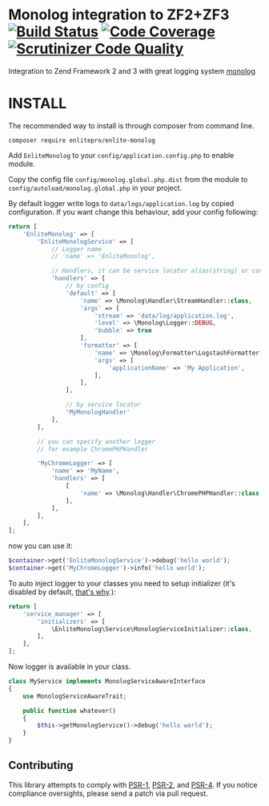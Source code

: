 Monolog integration to ZF2+ZF3 [![Build Status](https://travis-ci.org/enlitepro/enlite-monolog.png)](https://travis-ci.org/enlitepro/enlite-monolog) [![Code Coverage](https://scrutinizer-ci.com/g/enlitepro/enlite-monolog/badges/coverage.png?b=master)](https://scrutinizer-ci.com/g/enlitepro/enlite-monolog/?branch=master) [![Scrutinizer Code Quality](https://scrutinizer-ci.com/g/enlitepro/enlite-monolog/badges/quality-score.png?b=master)](https://scrutinizer-ci.com/g/enlitepro/enlite-monolog/?branch=master)
==============

Integration to Zend Framework 2 and 3 with great logging system [monolog](https://github.com/Seldaek/monolog)

INSTALL
=======

The recommended way to install is through composer from command line.

```
composer require enlitepro/enlite-monolog
```

Add `EnliteMonolog` to your `config/application.config.php` to enable module.

Copy the config file `config/monolog.global.php.dist` from the module to `config/autoload/monolog.global.php` in your project.

By default logger write logs to `data/logs/application.log` by copied configuration.
If you want change this behaviour, add your config following:

```php
return [
    'EnliteMonolog' => [
        'EnliteMonologService' => [
            // Logger name
            // 'name' => 'EnliteMonolog',

            // Handlers, it can be service locator alias(string) or config(array)
            'handlers' => [
                // by config
                'default' => [
                    'name' => \Monolog\Handler\StreamHandler::class,
                    'args' => [
                        'stream' => 'data/log/application.log',
                        'level' => \Monolog\Logger::DEBUG,
                        'bubble' => true
                    ],
                    'formatter' => [
                        'name' => \Monolog\Formatter\LogstashFormatter::class,
                        'args' => [
                            'applicationName' => 'My Application',
                        ],
                    ],
                ],

                // by service locator
                'MyMonologHandler'
            ],
        ],

        // you can specify another logger
        // for example ChromePHPHandler

        'MyChromeLogger' => [
            'name' => 'MyName',
            'handlers' => [
                [
                    'name' => \Monolog\Handler\ChromePHPHandler::class,
                ],
            ],
        ],
    ],
];
```

now you can use it:

```php
$container->get('EnliteMonologService')->debug('hello world');
$container->get('MyChromeLogger')->info('hello world');
```

To auto inject logger to your classes you need to setup initializer (it's disabled by default, [that's why](https://docs.zendframework.com/zend-servicemanager/configuring-the-service-manager/#best-practices_2).):

```php
return [
    'service_manager' => [
        'initializers' => [
            \EnliteMonolog\Service\MonologServiceInitializer::class,
        ],
    ],
];
```

Now logger is available in your class.

```php
class MyService implements MonologServiceAwareInterface
{
    use MonologServiceAwareTrait;

    public function whatever()
    {
        $this->getMonologService()->debug('hello world');
    }
}
```

## Contributing

This library attempts to comply with [PSR-1][], [PSR-2][], and [PSR-4][]. If
you notice compliance oversights, please send a patch via pull request.

[PSR-1]: https://github.com/php-fig/fig-standards/blob/master/accepted/PSR-1-basic-coding-standard.md
[PSR-2]: https://github.com/php-fig/fig-standards/blob/master/accepted/PSR-2-coding-style-guide.md
[PSR-4]: https://github.com/php-fig/fig-standards/blob/master/accepted/PSR-4-autoloader.md
